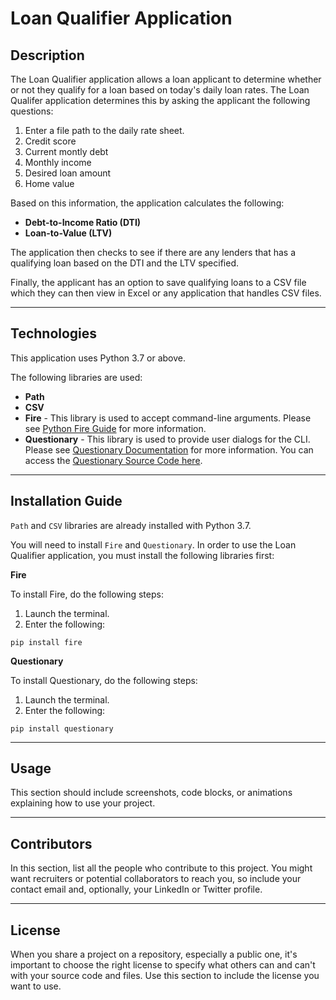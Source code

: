 # Loan Qualifier Application

## Description

The Loan Qualifier application allows a loan applicant to determine whether or not they qualify for a loan
based on today's daily loan rates. The Loan Qualifer application determines this by asking the
applicant the following questions:

1. Enter a file path to the daily rate sheet.
2. Credit score
3. Current montly debt
4. Monthly income
5. Desired loan amount
6. Home value

Based on this information, the application calculates the following:

- **Debt-to-Income Ratio (DTI)**
- **Loan-to-Value (LTV)**

The application then checks to see if there are any lenders that has a qualifying loan based on the DTI and the LTV specified.

Finally, the applicant has an option to save qualifying loans to a CSV file which they can then view in Excel or any application
that handles CSV files.

---

## Technologies

This application uses Python 3.7 or above.

The following libraries are used:

- **Path**
- **CSV**
- **Fire** - This library is used to accept command-line arguments. Please see [Python Fire Guide](https://google.github.io/python-fire/guide/) for more information.
- **Questionary** - This library is used to provide user dialogs for the CLI. Please see [Questionary Documentation](https://pypi.org/project/questionary/) for more information. You can access the [Questionary Source Code here](https://github.com/tmbo/questionary).

---

## Installation Guide

`Path` and `CSV` libraries are already installed with Python 3.7.

You will need to install `Fire` and `Questionary`. In order to use the Loan Qualifier application, you must install the following libraries first:

**Fire**

To install Fire, do the following steps:

1. Launch the terminal.
2. Enter the following:

```
pip install fire
```

**Questionary**

To install Questionary, do the following steps:

1. Launch the terminal.
2. Enter the following:

```
pip install questionary
```

---

## Usage

This section should include screenshots, code blocks, or animations explaining how to use your project.

---

## Contributors

In this section, list all the people who contribute to this project. You might want recruiters or potential collaborators to reach you, so include your contact email and, optionally, your LinkedIn or Twitter profile.

---

## License

When you share a project on a repository, especially a public one, it's important to choose the right license to specify what others can and can't with your source code and files. Use this section to include the license you want to use.
